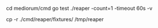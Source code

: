 cd mediorum/cmd
go test ./reaper -count=1 -timeout 60s -v

cp -r ./cmd/reaper/fixtures/ /tmp/reaper
